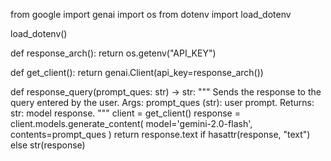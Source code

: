 from google import genai
import os
from dotenv import load_dotenv

load_dotenv()

def response_arch():
    return os.getenv("API_KEY")

def get_client():
    return genai.Client(api_key=response_arch())

def response_query(prompt_ques: str) -> str:
    """
    Sends the response to the query entered by the user.
    Args:
    prompt_ques (str): user prompt.
    Returns:
    str: model response.
    """
    client = get_client()
    response = client.models.generate_content(
        model='gemini-2.0-flash', contents=prompt_ques
    )
    return response.text if hasattr(response, "text") else str(response)

